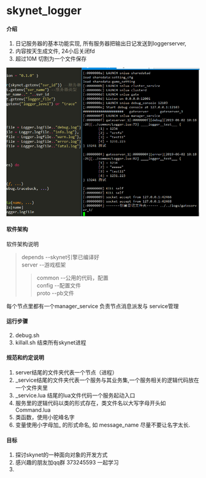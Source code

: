 # skynet_logger

#### 介绍
1. 日记服务器的基本功能实现, 所有服务器把输出日记发送到loggerserver, 
2. 内容按天生成文件, 24小后关闭fd
3. 超过10M 切割为一个文件保存

![image1](/image1.png)
<bar>
#### 软件架构
软件架构说明
>depends --skynet引擎已编译好 <br>
>server  --游戏框架 <br>
>>common --公用的代码，配置 <br>
>>config --配置文件 <br>
>>proto  --pb文件 <br>

每个节点里都有一个manager_service   负责节点消息派发与 service管理

#### 运行步骤


2. debug.sh
3. killall.sh 结束所有skynet进程

#### 规范和约定说明

1. server结尾的文件夹代表一个节点（进程）
2. _service结尾的文件夹代表一个服务与其业务集,一个服务相关的逻辑代码放在一个文件夹里
3. _service.lua 结尾的lua文件代码一个服务起动入口
4. 服务里的逻辑代码以类的形式存在，类文件名以大写字母开头如Command.lua
5. 类函数，使用小驼峰名字
6. 变量使用小字母加_ 的形式命名, 如 message_name 尽量不要让名字太长.


#### 目标
1. 探讨skynet的一种面向对象的开发方式
2. 感兴趣的朋友加qq群 373245593 一起学习
3. 